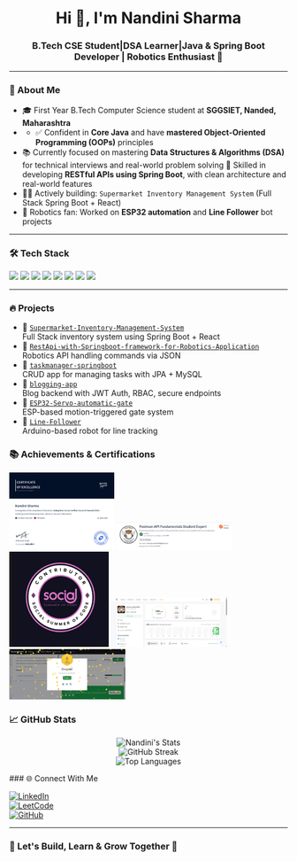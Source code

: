 <h1 align="center">Hi 👋, I'm Nandini Sharma</h1>
<h3 align="center">B.Tech CSE Student|DSA Learner|Java & Spring Boot Developer | Robotics Enthusiast 🤖</h3>

---

### 🧠 About Me

- 🎓 First Year B.Tech Computer Science student at **SGGSIET, Nanded, Maharashtra**
- - ✅ Confident in **Core Java** and have **mastered Object-Oriented Programming (OOPs)** principles
- 📚 Currently focused on mastering **Data Structures & Algorithms (DSA)** for technical interviews and real-world problem solving
🚀 Skilled in developing **RESTful APIs using Spring Boot**, with clean architecture and real-world features  
- 👩‍💻 Actively building: `Supermarket Inventory Management System` (Full Stack Spring Boot + React)  
-  🤖 Robotics fan: Worked on **ESP32 automation** and **Line Follower** bot projects

---

### 🛠️ Tech Stack

<p align="left">
  <img src="https://cdn.jsdelivr.net/gh/devicons/devicon/icons/java/java-original.svg" height="100"/>
  <img src="https://cdn.jsdelivr.net/gh/devicons/devicon/icons/spring/spring-original.svg" height="100"/>
  <img src="https://cdn.jsdelivr.net/gh/devicons/devicon/icons/mysql/mysql-original.svg" height="100"/>
  <img src="https://cdn.jsdelivr.net/gh/devicons/devicon/icons/react/react-original.svg" height="100"/>
  <img src="https://cdn.jsdelivr.net/gh/devicons/devicon/icons/git/git-original.svg" height="100"/>
  <img src="https://cdn.jsdelivr.net/gh/devicons/devicon/icons/github/github-original.svg" height="100"/>
  <img src="https://cdn.jsdelivr.net/gh/devicons/devicon/icons/postman/postman-original.svg" height="100"/>
  <img src="https://cdn.jsdelivr.net/gh/devicons/devicon/icons/arduino/arduino-original.svg" height="100"/>
</p>

---

### 🔥 Projects

- 🚀 [`Supermarket-Inventory-Management-System`](https://github.com/nandini-3006/Supermarket-Inventory-Management-System)  
  Full Stack inventory system using Spring Boot + React
- 📘 [`RestApi-with-Springboot-framework-for-Robotics-Application`](https://github.com/nandini-3006/RestApi-with-Springboot-framework-for-Robotics-Application)  
  Robotics API handling commands via JSON
- 📒 [`taskmanager-springboot`](https://github.com/nandini-3006/taskmanager-springboot)  
  CRUD app for managing tasks with JPA + MySQL
- 🔐 [`blogging-app`](https://github.com/nandini-3006/blogging-app)  
  Blog backend with JWT Auth, RBAC, secure endpoints
- 🤖 [`ESP32-Servo-automatic-gate`](https://github.com/nandini-3006/ESP32-Servo-automatic-gate)  
  ESP-based motion-triggered gate system
- 📍 [`Line-Follower`](https://github.com/nandini-3006/Line-Follower)  
  Arduino-based robot for line tracking

### 📚 Achievements & Certifications

<p align="left">
  <img src="https://github.com/nandini-3006/nandini-3006/blob/main/scalar_certificate.png?raw=true" width="190" alt="Scaler"/>
  <img src="https://github.com/nandini-3006/nandini-3006/blob/main/Screenshot%202025-07-03%20222451.png?raw=true" width="210" alt="Postman Badge"/>
  <img src="https://github.com/nandini-3006/nandini-3006/blob/main/Screenshot%202025-06-03%20161416.png?raw=true" width="180" alt="HackerRank"/>
  <img src="https://github.com/nandini-3006/nandini-3006/blob/main/Screenshot%202025-06-28%20141701.png?raw=true" width="210" alt="LeetCode 100"/>
  <img src="https://github.com/nandini-3006/nandini-3006/blob/main/Screenshot%202025-03-24%20230838.png?raw=true" width="210" alt="Social Summer of Code"/>
</p>



### 📈 GitHub Stats

<p align="center">
  <img src="https://github-readme-stats.vercel.app/api?username=nandini-3006&show_icons=true&theme=tokyonight" alt="Nandini's Stats"/>
  <br/>
  <img src="https://github-readme-streak-stats.herokuapp.com/?user=nandini-3006&theme=tokyonight" alt="GitHub Streak"/>
  <br/>
  <img src="https://github-readme-stats.vercel.app/api/top-langs/?username=nandini-3006&layout=compact&theme=tokyonight" alt="Top Languages"/>
</p>
### 🌐 Connect With Me

[![LinkedIn](https://img.shields.io/badge/LinkedIn-blue?logo=linkedin)](https://www.linkedin.com/in/nandini-s-61573b22b/)  
[![LeetCode](https://img.shields.io/badge/LeetCode-orange?logo=leetcode)](https://leetcode.com/u/sharma_nandini3006/)  
[![GitHub](https://img.shields.io/badge/GitHub-Profile-181717?logo=github)](https://github.com/nandini-3006)

---

### 🚀 Let's Build, Learn & Grow Together 💪

